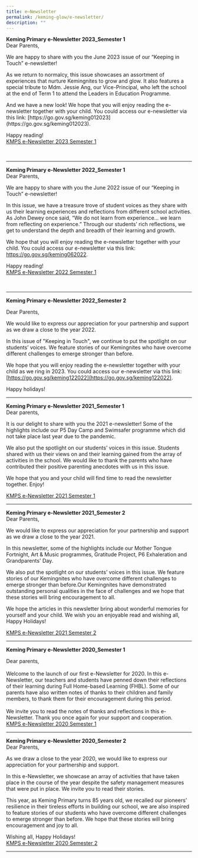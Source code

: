 ```yaml
---
title: e–Newsletter
permalink: /keming-glow/e-newsletter/
description: ""
---
```

<p><strong>Keming Primary e-Newsletter 2023_Semester 1</strong><br>Dear Parents,</p>
<p>We are happy to share with you the June 2023 issue of our “Keeping in Touch” e-newsletter!</p>
<p>As we return to normalcy, this issue showcases an assortment of experiences that nurture Kemingnites to grow and glow. It also features a special tribute to Mdm. Jessie Ang, our Vice-Principal, who left the school at the end of Term 1 to attend the Leaders in Education Programme.</p>
<p>And we have a new look!&nbsp;We hope that you will enjoy reading the e-newsletter together with your child. You could access our e-newsletter via this link: [https://go.gov.sg/keming012023](https://go.gov.sg/keming012023).</p>
<p>Happy reading!<br>
<a href="files/keeping%20in%20touch%20sem1%202023%20lite_11zon.pdf" target="">KMPS e-Newsletter 2023 Semester 1</a></p>
<br>
<hr>
<p><strong>Keming Primary e-Newsletter 2022_Semester 1</strong><br>Dear Parents,</p>
<p>We are happy to share with you the June 2022 issue of our “Keeping in Touch” e-newsletter!</p>
<p>In this issue, we have a treasure trove of student voices as they share with us their learning experiences and reflections from different school activities. As John Dewey once said, “We do not learn from experience… we learn from reflecting on experience.” Through our students’ rich reflections, we get to understand the depth and breadth of their learning and growth.</p>
<p>We hope that you will enjoy reading the e-newsletter together with your child. You could access our e-newsletter via this link: <a href="https://go.gov.sg/keming062022">https://go.gov.sg/keming062022</a>.</p>
<p>Happy reading!<br>
<a href="/files/newsletter_kmps_sem%202_full.pdf" target="">KMPS e-Newsletter 2022 Semester 1</a></p>
<br>
<hr>

**Keming Primary e-Newsletter 2022_Semester 2**

Dear Parents,

We would like to express our appreciation for your partnership and support as we draw a close to the year 2022.&nbsp;&nbsp;

In this issue of "Keeping in Touch", we continue to put the spotlight on our students’ voices. We feature stories of our Kemingnites who have overcome different challenges to emerge stronger than before. &nbsp;

We hope that you will enjoy reading the e-newsletter together with your child as we ring in 2023. You could access our e-newsletter via this link: [https://go.gov.sg/keming122022](https://go.gov.sg/keming122022).

Happy holidays!&nbsp;
<hr>
<p><strong>Keming Primary e-Newsletter 2021_Semester 1<br></strong>Dear parents,</p>
<p>It is our delight to share with you the 2021 e-newsletter! Some of the highlights include our P5 Day Camp and Swimsafer programme which did not take place last year due to the pandemic.</p>
<p>We also put the spotlight on our students’ voices in this issue. Students shared with us their views on and their learning gained from the array of activities in the school. We would like to thank the parents who have contributed their positive parenting anecdotes with us in this issue.</p>
<p>We hope that you and your child will find time to read the newsletter together. Enjoy!</p>
<p><a href="/files/Semester%201%20newsletter%202021.pdf" target="">KMPS e-Newsletter 2021 Semester 1</a></p>
<hr>

<p><strong>Keming Primary e-Newsletter 2021_Semester 2<br></strong>Dear Parents,</p>
<p>We would like to express our appreciation for your partnership and support as we draw a close to the year 2021.</p>
<p>In this newsletter, some of the highlights include our Mother Tongue Fortnight, Art &amp; Music programmes, Gratitude Project, P6 Exhaleration and Grandparents' Day.&nbsp;</p>
<p>We also put the spotlight on our students’ voices in this issue. We feature stories of our Kemingnites who have overcome different challenges to emerge stronger than before.Our Kemingnites have demonstrated outstanding personal qualities in the face of challenges and we hope that these stories will bring encouragement to all.</p>
<p>We hope the articles in this newsletter bring about wonderful memories for yourself and your child. We wish you an enjoyable read and wishing all, Happy Holidays!&nbsp;</p>
<p><a href="/files/2021%20Semester%202%20E-newsletter.pdf" target="">KMPS e-Newsletter 2021 Semester 2</a></p>
<hr>
<p><strong>Keming Primary e-Newsletter 2020_Semester 1</strong></p>
<p>Dear parents,<br><br>Welcome to the launch of our first e-Newsletter for 2020. In this e-Newsletter, our teachers and students have penned down their reflections of their learning during Full Home-based Learning (FHBL). Some of our parents have also written notes of thanks to their children and family members, to thank them for their encouragement during this period.<br><br>We invite you to read the notes of thanks and reflections in this e-Newsletter. Thank you once again for your support and cooperation.<br><a href="/files/KMPS%20e-Newsletter%202020_Sem%201.pdf" target="_blank" rel="noopener">KMPS e-Newsletter 2020 Semester 1</a></p>
<hr>
<p><strong>Keming Primary e-Newsletter 2020_Semester 2<br></strong>Dear Parents,</p>
<p>As we draw a close to the year 2020, we would like to express our appreciation for your partnership and support.</p>
<p>In this e-Newsletter, we showcase an array of activities that have taken place in the course of the year despite the safety management measures that were put in place. We invite you to read their stories.</p>
<p>This year, as Keming Primary turns 85 years old, we recalled our pioneers’ resilience in their tireless efforts in building our school, we are also inspired to feature stories of our students who have overcome different challenges to emerge stronger than before. We hope that these stories will bring encouragement and joy to all.</p>
<p>Wishing all, Happy Holidays!<br><a href="/files/newsletter_kmps_sem%202_full.pdf" target="_blank" rel="noopener">KMPS e-Newsletter 2020 Semester 2</a></p>
<hr>